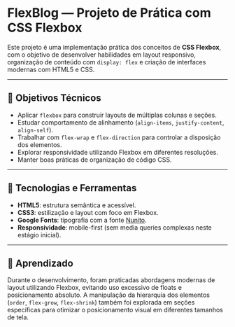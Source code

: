 # FlexBlog — Projeto de Prática com CSS Flexbox

Este projeto é uma implementação prática dos conceitos de **CSS Flexbox**, com o objetivo de desenvolver habilidades em layout responsivo, organização de conteúdo com `display: flex` e criação de interfaces modernas com HTML5 e CSS.

---

## 📌 Objetivos Técnicos

- Aplicar `flexbox` para construir layouts de múltiplas colunas e seções.
- Estudar comportamento de alinhamento (`align-items`, `justify-content`, `align-self`).
- Trabalhar com `flex-wrap` e `flex-direction` para controlar a disposição dos elementos.
- Explorar responsividade utilizando Flexbox em diferentes resoluções.
- Manter boas práticas de organização de código CSS.

---

## 🧰 Tecnologias e Ferramentas

- **HTML5**: estrutura semântica e acessível.
- **CSS3**: estilização e layout com foco em Flexbox.
- **Google Fonts**: tipografia com a fonte [Nunito](https://fonts.google.com/specimen/Nunito).
- **Responsividade**: mobile-first (sem media queries complexas neste estágio inicial).

---

## 🧠 Aprendizado

Durante o desenvolvimento, foram praticadas abordagens modernas de layout utilizando Flexbox, evitando uso excessivo de floats e posicionamento absoluto. A manipulação da hierarquia dos elementos (`order`, `flex-grow`, `flex-shrink`) também foi explorada em seções específicas para otimizar o posicionamento visual em diferentes tamanhos de tela.

